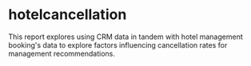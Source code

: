 # hotelcancellation

This report explores using CRM data in tandem with hotel management booking's data to explore factors influencing cancellation rates for management recommendations.
